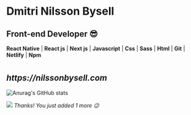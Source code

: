 



<h1>Dmitri Nilsson Bysell</h1>

<h2>
  <b>
    Front-end Developer 😎
  </b>
</h2>


<p>
  <b>React Native</b> |
  <b>React js</b> | 
  <b>Next js</b> | 
  <b>Javascript</b> | 
  <b>Css</b> | 
  <b>Sass</b> | 
  <b>Html</b> | 
  <b>Git</b> |
  <b>Netlify</b> |
  <b>Npm</b>
</p>

#

<h2><i>https://nilssonbysell.com</i></h2>

![Anurag's GitHub stats](https://github-readme-stats.vercel.app/api?username=Dmitrinilssonbysell&show_icons=true&theme=radical)


![](https://komarev.com/ghpvc/?username=Dmitrinilssonbysell)
*Thanks! You just added 1 more 😉*



